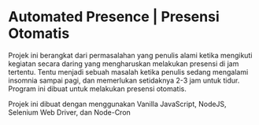 # Automated Presence | Presensi Otomatis

Projek ini berangkat dari permasalahan yang penulis alami ketika mengikuti kegiatan secara daring yang mengharuskan melakukan presensi di jam tertentu. Tentu menjadi sebuah masalah ketika penulis sedang mengalami insomnia sampai pagi, dan memerlukan setidaknya 2-3 jam untuk tidur. Program ini dibuat untuk melakukan presensi otomatis.

Projek ini dibuat dengan menggunakan Vanilla JavaScript, NodeJS, Selenium Web Driver, dan Node-Cron
